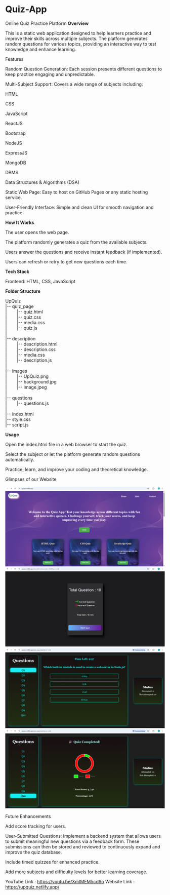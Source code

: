 # Quiz-App
Online Quiz Practice Platform
**Overview**

This is a static web application designed to help learners practice and improve their skills across multiple subjects. The platform generates random questions for various topics, providing an interactive way to test knowledge and enhance learning.

Features

Random Question Generation: Each session presents different questions to keep practice engaging and unpredictable.

Multi-Subject Support: Covers a wide range of subjects including:

HTML

CSS

JavaScript

ReactJS

Bootstrap

NodeJS

ExpressJS

MongoDB

DBMS

Data Structures & Algorithms (DSA)

Static Web Page: Easy to host on GitHub Pages or any static hosting service.

User-Friendly Interface: Simple and clean UI for smooth navigation and practice.

**How It Works**

The user opens the web page.

The platform randomly generates a quiz from the available subjects.

Users answer the questions and receive instant feedback (if implemented).

Users can refresh or retry to get new questions each time.

**Tech Stack**

Frontend: HTML, CSS, JavaScript

**Folder Structure**

UpQuiz<br>
  |-- quiz_page<br>
  |     &emsp;&emsp;|-- quiz.html <br>
  |     &emsp;&emsp;|-- quiz.css <br>
  |     &emsp;&emsp;|-- media.css <br>
  |     &emsp;&emsp;|-- quiz.js <br>
  |<br>
  |-- description <br>
  |     &emsp;&emsp;|-- description.html <br>
  |     &emsp;&emsp;|-- description.css <br>
  |     &emsp;&emsp;|-- media.css <br>
  |     &emsp;&emsp;|-- description.js <br>
  |<br>
  |-- images<br>
  |     &emsp;&emsp;|-- UpQuiz.png <br>
  |     &emsp;&emsp;|-- background.jpg <br>
  |     &emsp;&emsp;|-- image.jpeg <br>
  |<br>
  |-- questions <br>
  |     &emsp;&emsp;|-- questions.js <br>
  |<br>
  |-- index.html <br>
  |-- style.css <br>
  |-- script.js <br>



**Usage**

Open the index.html file in a web browser to start the quiz.

Select the subject or let the platform generate random questions automatically.

Practice, learn, and improve your coding and theoretical knowledge.

Glimpses of our Website 

![LANDING PAGE](<Screenshot 2025-08-30 230143.png>) ![MARKING SCHEMA OF THE QUIZ](<Screenshot 2025-08-30 230318.png>) ![QUIZ PAGE](<Screenshot 2025-08-30 230330.png>) ![RESULT PAGE](<Screenshot 2025-08-30 230342.png>)

Future Enhancements

Add score tracking for users.

User-Submitted Questions: Implement a backend system that allows users to submit meaningful new questions via a feedback form. These submissions can then be stored and reviewed to continuously expand and improve the quiz database.

Include timed quizzes for enhanced practice.

Add more subjects and difficulty levels for better learning coverage.
 
YouTube Link : https://youtu.be/XmIMEM5cd9o
Website Link : https://upquiz.netlify.app/
